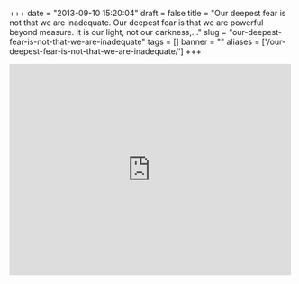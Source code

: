 
+++
date = "2013-09-10 15:20:04"
draft = false
title = "Our deepest fear is not that we are inadequate. Our deepest fear is that we are powerful beyond measure. It is our light, not our darkness,..."
slug = "our-deepest-fear-is-not-that-we-are-inadequate"
tags = []
banner = ""
aliases = ['/our-deepest-fear-is-not-that-we-are-inadequate/']
+++

<p><iframe width="500" height="375"  id="youtube_iframe" src="https://www.youtube.com/embed/Ybt8wXIahQU?feature=oembed&amp;enablejsapi=1&amp;origin=http://safe.txmblr.com&amp;wmode=opaque" frameborder="0" allowfullscreen></iframe></p>

